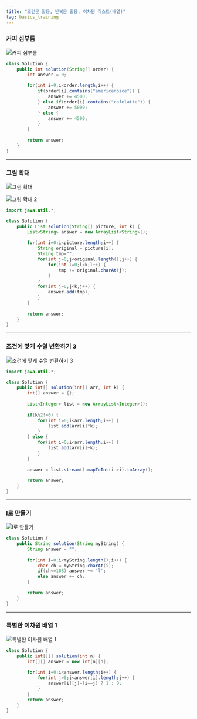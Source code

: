 ```yaml
---
title: "조건문 활용, 반복문 활용, 이차원 리스트(배열)"
tag: basics_training
---
```


### 커피 심부름
![커피 심부름](https://github.com/yony-k/yony-k.github.io/assets/109204976/87def2ac-9a9e-4d01-be23-8f257f03b616)

```java
class Solution {
    public int solution(String[] order) {
        int answer = 0;
        
        for(int i=0;i<order.length;i++) {
			if(order[i].contains("americanoice")) {
				answer += 4500;
			} else if(order[i].contains("cafelatte")) {
				answer += 5000;
			} else {
				answer += 4500;
			}
		}
        
        return answer;
    }
}
```

---

### 그림 확대
![그림 확대](https://github.com/yony-k/yony-k.github.io/assets/109204976/b98ad6ff-ee4e-4ffa-a648-4f1e86f4e8a8)

![그림 확대 2](https://github.com/yony-k/yony-k.github.io/assets/109204976/ebda131b-f408-4f04-9a43-904ffd097858)

```java
import java.util.*;

class Solution {
    public List solution(String[] picture, int k) {
        List<String> answer = new ArrayList<String>();
        
        for(int i=0;i<picture.length;i++) {
			String original = picture[i];
			String tmp="";
			for(int j=0;j<original.length();j++) {
				for(int l=0;l<k;l++) {
					tmp += original.charAt(j);
				}
			}
			for(int j=0;j<k;j++) {
				answer.add(tmp);
			}
		}
        
        return answer;
    }
}
```

---

### 조건에 맞게 수열 변환하기 3
![조건에 맞게 수열 변환하기 3](https://github.com/yony-k/yony-k.github.io/assets/109204976/8d35343e-7dd3-467b-884c-2f5bf2c913c7)

```java
import java.util.*;

class Solution {
    public int[] solution(int[] arr, int k) {
        int[] answer = {};
        
        List<Integer> list = new ArrayList<Integer>();
		
		if(k%2!=0) {
			for(int i=0;i<arr.length;i++) {
				list.add(arr[i]*k);
			}
		} else {
			for(int i=0;i<arr.length;i++) {
				list.add(arr[i]+k);
			}
		}
		
		answer = list.stream().mapToInt(i->i).toArray();
        
        return answer;
    }
}
```

---

### l로 만들기
![l로 만들기](https://github.com/yony-k/yony-k.github.io/assets/109204976/e61bf069-410e-44f6-ac94-090835b77859)

```java
class Solution {
    public String solution(String myString) {
        String answer = "";
        
        for(int i=0;i<myString.length();i++) {
			char ch = myString.charAt(i);
			if(ch<=108) answer += 'l';
			else answer += ch;
		}
        
        return answer;
    }
}
```

---

### 특별한 이차원 배열 1
![특별한 이차원 배열 1](https://github.com/yony-k/yony-k.github.io/assets/109204976/5a4cf0fd-1538-4ec1-8e36-d3912a5749bb)

```java
class Solution {
    public int[][] solution(int n) {
        int[][] answer = new int[n][n];
		
		for(int i=0;i<answer.length;i++) {
			for(int j=0;j<answer[i].length;j++) {
				answer[i][j]=(i==j) ? 1 : 0;
			}
		}
        return answer;
    }
}
```
